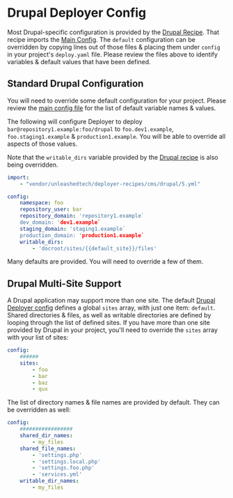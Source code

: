 # Drupal Deployer Config
Most Drupal-specific configuration is provided by the [Drupal Recipe](9.yml).
That recipe imports the [Main Config](../../config.yml). The `default`
configuration can be overridden by copying lines out of those files & placing
them under `config` in your project's `deploy.yaml` file. Please review the
files above to identify variables & default values that have been defined.

## Standard Drupal Configuration

You will need to override some default configuration for your project.
Please review the [main config file](../../config.yml) for the list of default
variable names & values.

The following will configure Deployer to deploy `bar@repository1.example:foo/drupal`
to `foo.dev1.example`, `foo.staging1.example` & `production1.example`. You will be able to override all aspects of those values.

Note that the `writable_dirs` variable provided by the [Drupal recipe](9.yml)
is also being overridden.

```yaml
import:
    - "vendor/unleashedtech/deployer-recipes/cms/drupal/5.yml"

config:
    namespace: foo
    repository_user: bar
    repository_domain: 'repository1.example`
    dev_domain: 'dev1.example`
    staging_domain: 'staging1.example`
    production_domain: 'production1.example`
    writable_dirs:
        - 'docroot/sites/{{default_site}}/files'
```

Many defaults are provided. You will need to override a few of them.

## Drupal Multi-Site Support
A Drupal application may support more than one site. The default [Drupal
Deployer config](9.yml) defines a global `sites` array, with just one item:
`default`. Shared directories & files, as well as writable directories are
defined by looping through the list of defined sites. If you have more than
one site provided by Drupal in your project, you'll need to override the
`sites` array with your list of sites:

```yaml
config:
    ######
    sites:
        - foo
        - bar
        - baz
        - qux
```

The list of directory names & file names are provided by default. They can be
overridden as well:

```yaml
config:
    #################
    shared_dir_names:
        - my_files
    shared_file_names:
        - 'settings.php'
        - 'settings.local.php'
        - 'settings.foo.php'
        - 'services.yml'
    writable_dir_names:
        - my_files
```
